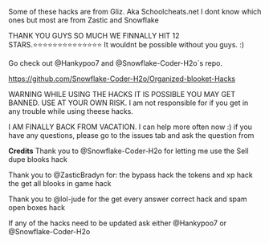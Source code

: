 Some of these hacks are from Gliz. Aka Schoolcheats.net I dont know which ones but most are from Zastic and Snowflake

THANK YOU GUYS SO MUCH WE FINNALLY HIT 12 STARS.⭐⭐⭐⭐⭐⭐⭐⭐⭐⭐⭐⭐⭐⭐ It wouldnt be possible without you guys.  :)

Go check out @Hankypoo7 and @Snowflake-Coder-H2o´s repo.  

https://github.com/Snowflake-Coder-H2o/Organized-blooket-Hacks

WARNING WHILE USING THE HACKS IT IS POSSIBLE YOU MAY GET BANNED. USE AT YOUR OWN RISK. 
I am not responsible for if you get in any trouble while using theese hacks.

I AM FINALLY BACK FROM VACATION. I can help more often now :)
if you have any questions, please go to the issues tab and ask the question from

**Credits**
Thank you to @Snowflake-Coder-H2o for letting me use the Sell dupe blooks hack

Thank you to @ZasticBradyn for:
the bypass hack
the tokens and xp hack
the get all blooks in game hack

Thank you to @lol-jude for the get every answer correct hack and spam open boxes hack

If any of the hacks need to be updated ask either @Hankypoo7 or @Snowflake-Coder-H2o
